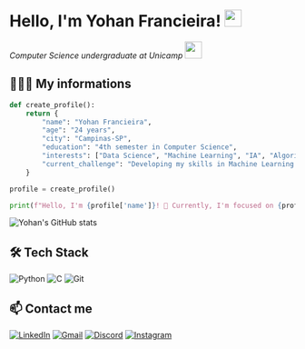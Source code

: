 <h1>Hello, I'm Yohan Francieira! <img src="https://media.giphy.com/media/hvRJCLFzcasrR4ia7z/giphy.gif" width="30"></h1>

<p><em>Computer Science undergraduate at Unicamp</em> <img src="https://w7.pngwing.com/pngs/32/567/png-transparent-unicamp-hd-logo.png" width="30"></p>



## 🧑🏾‍💻 My informations

```python
def create_profile():
    return {
        "name": "Yohan Francieira",
        "age": "24 years",
        "city": "Campinas-SP",
        "education": "4th semester in Computer Science",
        "interests": ["Data Science", "Machine Learning", "IA", "Algorithms"],
        "current_challenge": "Developing my skills in Machine Learning and AI",
    }

profile = create_profile()

print(f"Hello, I'm {profile['name']}! 🚀 Currently, I'm focused on {profile['current_challenge']}.")

```

![Yohan's GitHub stats](https://github-readme-stats.vercel.app/api?username=YohanFr18&show_icons=true&theme=dracula)

## 🛠 Tech Stack
![Python](https://img.shields.io/badge/Python-3776AB?style=for-the-badge&logo=python&logoColor=white)
![C](https://img.shields.io/badge/C-00599C?style=for-the-badge&logo=c&logoColor=white)
![Git](https://img.shields.io/badge/Git-F05032?style=for-the-badge&logo=git&logoColor=white)


## 📫 Contact me

[![LinkedIn](https://img.shields.io/badge/LinkedIn-0A66C2?style=for-the-badge&logo=linkedin&logoColor=white)](https://www.linkedin.com/in/yohan-francieira/)
[![Gmail](https://img.shields.io/badge/Gmail-D14836?style=for-the-badge&logo=gmail&logoColor=white)](mailto:yohan.francieira@gmail.com)
[![Discord](https://img.shields.io/badge/Discord-5865F2?style=for-the-badge&logo=discord&logoColor=white)](https://discord.com/users/yohan.fr)
[![Instagram](https://img.shields.io/badge/Instagram-E4405F?style=for-the-badge&logo=instagram&logoColor=white)](https://www.instagram.com/yohan.francieira/)
